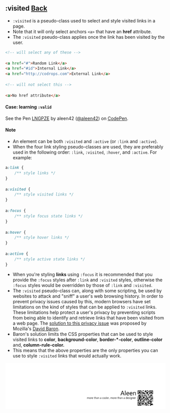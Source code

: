## :visited [**Back**](./../pseudoClass.md)

- `:visited` is a pseudo-class used to select and style visited links in a page.
- Note that it will only select anchors `<a>` that have an **href** attribute.
- The `:visited` pseudo-class applies once the link has been visited by the user.

```html
<!-- will select any of these -->

<a href="#">Random Link</a>
<a href="#id">Internal Link</a>
<a href="http://codrops.com">External Link</a>

<!-- will not select this -->

<a>No href attribute</a>
```

#### Case: learning `:valid`

<p data-height="266" data-theme-id="21735" data-slug-hash="LNGPZE" data-default-tab="result" data-user="aleen42" class="codepen">See the Pen <a href="http://codepen.io/aleen42/pen/LNGPZE/">LNGPZE</a> by aleen42 (<a href="http://codepen.io/aleen42">@aleen42</a>) on <a href="http://codepen.io">CodePen</a>.</p>
<script async src="//assets.codepen.io/assets/embed/ei.js"></script>

#### Note

- An element can be both `:visited` and `:active` (or `:link` and `:active`).
- When the four link styling pseudo-classes are used, they are preferably used in the following order: `:link`, `:visited`, `:hover`, and `:active`. For example:

```css
a:link {
    /** style links */
}

a:visited {
    /** style visited links */
}

a:focus {
    /** style focus state links */
}

a:hover {
    /** style hover links */
}

a:active {
    /** style active state links */
}
```

- When you're styling **links** using `:focus` it is recommended that you provide the `:focus` styles after `:link` and `:visited` styles, otherwise the `:focus` styles would be overridden by those of `:link` and `:visited`.
- The `:visited` pseudo-class can, along with some scripting, be used by websites to attack and "sniff" a user's web browsing history. In order to prevent privacy issues caused by this, modern browsers have set limitations on the kind of styles that can be applied to `:visited` links. These limitations help protect a user's privacy by preventing scripts from being able to identify and retrieve links that have been visited from a web page. The [solution to this privacy issue](http://dbaron.org/mozilla/visited-privacy) was proposed by Mozilla's [David Baron](http://dbaron.org/).
- Baron's solution limits the CSS properties that can be used to style visited links to **color**, **background-color**, **border-*-color**, **outline-color** and, **column-rule-color.**
- This means that the above properties are the only properties you can use to style `:visited` links that would actually work.

<a href="http://aleen42.github.io/" target="_blank" ><img src="./../../../pic/tail.gif"></a>